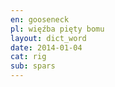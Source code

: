 ```yaml
---
en: gooseneck
pl: więźba pięty bomu
layout: dict_word
date: 2014-01-04
cat: rig
sub: spars
---
```


<!-- TODO: opis -->